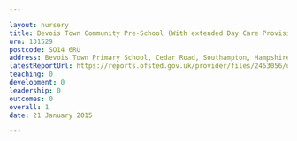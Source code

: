 ```yaml
---

layout: nursery
title: Bevois Town Community Pre-School (With extended Day Care Provisions)
urn: 131529
postcode: SO14 6RU
address: Bevois Town Primary School, Cedar Road, Southampton, Hampshire, SO14 6RU
latestReportUrl: https://reports.ofsted.gov.uk/provider/files/2453056/urn/131529.pdf
teaching: 0
development: 0
leadership: 0
outcomes: 0
overall: 1
date: 21 January 2015

---
```

